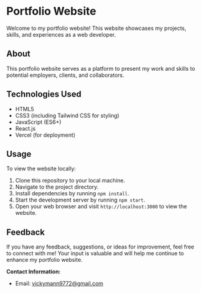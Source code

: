 # Portfolio Website

Welcome to my portfolio website! This website showcases my projects, skills, and experiences as a web developer.

## About

This portfolio website serves as a platform to present my work and skills to potential employers, clients, and collaborators.

## Technologies Used

- HTML5
- CSS3 (including Tailwind CSS for styling)
- JavaScript (ES6+)
- React.js
- Vercel (for deployment)

## Usage

To view the website locally:

1. Clone this repository to your local machine.
2. Navigate to the project directory.
3. Install dependencies by running `npm install`.
4. Start the development server by running `npm start`.
5. Open your web browser and visit `http://localhost:3000` to view the website.

## Feedback

If you have any feedback, suggestions, or ideas for improvement, feel free to connect with me! Your input is valuable and will help me continue to enhance my portfolio website.

**Contact Information:**
- Email: vickymann9772@gmail.com
